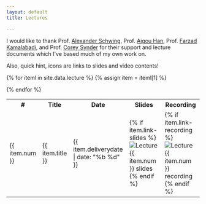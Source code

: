 ```yaml
---
layout: default
title: Lectures

---
```


I would like to thank Prof. [Alexander Schwing](https://www.alexander-schwing.de/), Prof. [Aigou Han](https://beam.vt.edu/people/faculty/han.html), Prof. [Farzad Kamalabadi](https://ece.illinois.edu/about/directory/faculty/farzadk), and Prof. [Corey Synder](https://grainger.illinois.edu/about/directory/faculty/cesnyde2) for their support and lecture documents which I've based much of my own work on. 

Also, quick hint, icons are links to slides and video contents! 

<table id="customers">
  <tr>
    <th> # </th>
    <th>Title</th>
    <th>Date</th>
    <th>Slides</th>
    <th>Recording</th>
    <!-- <th>Solutions</th> -->
  </tr>
  {% for iteml in site.data.lecture %}  
    {% assign item = iteml[1] %}
    <tr>
        <td>{{ item.num }}</td>
        <td> {{ item.title }} </td>
        <td> {{ item.deliverydate | date: "%b %d" }} </td>
        <td> 
            {% if item.link-slides %}
            <a href="{{ site.base }}{{ item.link-slides }}"
                style="text-decoration: none">
                <img class="homework-icon"
                    alt="Lecture {{ item.num }} slides"
                    title="Lecture {{ item.num }} slides"
                    src="{{ site.base }}/img/icons/slide_clean_3.png" />
            </a>
            {% endif %}
        </td>
        <td> 
            {% if item.link-recording %}
            <a href="{{ site.base }}{{ item.link-recording }}"
                style="text-decoration: none">
                <img class="homework-icon"
                    alt="Lecture {{ item.num }} recording"
                    title="Lecture {{ item.num }} recording"
                    src="{{ site.base }}/img/icons/lecture_recording_3.png" />
            </a>
            {% endif %}
        </td>
    </tr>        


  {% endfor %}

</table>
